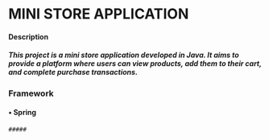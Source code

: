 # MINI STORE APPLICATION

#### Description

##### This project is a mini store application developed in Java. It aims to provide a platform where users can view products, add them to their cart, and complete purchase transactions.

### Framework

  #### • Spring 

    #####  

